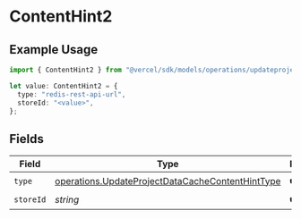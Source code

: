 # ContentHint2

## Example Usage

```typescript
import { ContentHint2 } from "@vercel/sdk/models/operations/updateprojectdatacache.js";

let value: ContentHint2 = {
  type: "redis-rest-api-url",
  storeId: "<value>",
};
```

## Fields

| Field                                                                                                                | Type                                                                                                                 | Required                                                                                                             | Description                                                                                                          |
| -------------------------------------------------------------------------------------------------------------------- | -------------------------------------------------------------------------------------------------------------------- | -------------------------------------------------------------------------------------------------------------------- | -------------------------------------------------------------------------------------------------------------------- |
| `type`                                                                                                               | [operations.UpdateProjectDataCacheContentHintType](../../models/operations/updateprojectdatacachecontenthinttype.md) | :heavy_check_mark:                                                                                                   | N/A                                                                                                                  |
| `storeId`                                                                                                            | *string*                                                                                                             | :heavy_check_mark:                                                                                                   | N/A                                                                                                                  |
